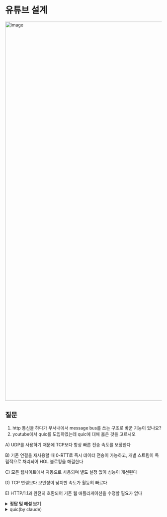 # 유튜브 설계

<img width="1516" height="1220" alt="image" src="https://github.com/user-attachments/assets/071ac1ca-df93-4138-992d-61b5c522f90b" />


## 질문
1. http 통신을 하다가 부서내에서 message bus를 쓰는 구조로 바꾼 기능이 있나요?
2. youtube에서 quic를 도입하였는데 quic에 대해 옳은 것을 고르시오

A) UDP를 사용하기 때문에 TCP보다 항상 빠른 전송 속도를 보장한다

B) 기존 연결을 재사용할 때 0-RTT로 즉시 데이터 전송이 가능하고, 개별 스트림이 독립적으로 처리되어 HOL 블로킹을 해결한다

C) 모든 웹사이트에서 자동으로 사용되며 별도 설정 없이 성능이 개선된다

D) TCP 연결보다 보안성이 낮지만 속도가 월등히 빠르다

E) HTTP/1.1과 완전히 호환되어 기존 웹 애플리케이션을 수정할 필요가 없다


<details>
<summary><strong>정답 및 해설 보기</strong></summary>
A 오답: UDP 자체가 빠른 것이 아니라, QUIC가 UDP 위에 최적화된 기능들을 구현했기 때문
<br />  
B 정답: QUIC의 핵심 장점인 0-RTT 재연결과 스트림별 독립 처리를 정확히 설명
<br />
C 오답: 서버와 클라이언트 모두 QUIC를 지원해야 하며, 자동으로 모든 곳에서 사용되지 않음
<br />
D 오답: QUIC는 기본적으로 암호화를 제공하여 보안성이 오히려 향상됨
<br />
E 오답: HTTP/3와 함께 사용되며, 기존 HTTP/1.1과는 다른 프로토콜
<br />
</details>
  <details>
  <summary>quic(by claude)</summary>


  # QUIC 프로토콜 완전 가이드

## 📋 목차
- [QUIC 개요](#quic-개요)
- [기존 TCP의 한계점](#기존-tcp의-한계점)
- [QUIC의 핵심 기능](#quic의-핵심-기능)
- [성능 비교](#성능-비교)
- [실제 구현 사례](#실제-구현-사례)
- [미래 전망](#미래-전망)

---

## QUIC 개요

**QUIC (Quick UDP Internet Connections)**은 Google이 개발한 차세대 전송 프로토콜입니다.

### 기본 특징
- **기반**: UDP 위에 구축된 응용 계층 프로토콜
- **목적**: TCP + TLS의 기능을 통합하면서 성능 개선
- **표준화**: IETF에서 HTTP/3의 기반 프로토콜로 표준화
- **개발 시작**: 2012년 Google에서 시작

### 주요 동기
기존 TCP의 한계를 극복하고 현대 웹 애플리케이션의 요구사항을 충족하기 위해 개발되었습니다.

---

## 기존 TCP의 한계점

### 1. HOL (Head-of-Line) Blocking
```
TCP 스트림에서 패킷 손실 시:
[패킷1] [패킷2] [X패킷3] [패킷4] [패킷5]
         ↓
모든 후속 패킷들이 패킷3 재전송을 기다림
```

### 2. 연결 설정 지연
```
TCP + TLS 핸드셰이크:
1. TCP 3-way handshake (1.5 RTT)
2. TLS handshake (1-2 RTT)
총 2.5-3.5 RTT 소요
```

### 3. 연결 마이그레이션 불가
- IP 주소 변경 시 연결 끊김
- 모바일 환경에서 WiFi ↔ 셀룰러 전환 시 문제
- 재연결로 인한 서비스 중단

### 4. 제한적인 혼잡 제어
- 커널 레벨에서 구현되어 애플리케이션 레벨 최적화 어려움
- 업데이트가 느린 운영체제 의존성

---

## QUIC의 핵심 기능

### 1. 0-RTT 연결 설정

#### 첫 연결 (1-RTT)
```
Client → Server: ClientHello + 연결 설정
Client ← Server: ServerHello + 암호화된 확장
Client → Server: 애플리케이션 데이터 (암호화됨)
```

#### 재연결 (0-RTT)
```
Client → Server: 이전 세션 정보 + 애플리케이션 데이터
즉시 데이터 전송 시작!
```

### 2. 멀티플렉싱과 독립적 스트림

```
QUIC 멀티플렉싱:
Stream 1: [데이터A] [데이터B] [X] [재전송] ← 독립적 처리
Stream 2: [데이터C] [데이터D] [데이터E] ← 영향받지 않음
Stream 3: [데이터F] [데이터G] [데이터H] ← 영향받지 않음
```

### 3. 연결 마이그레이션

```
Connection ID 기반 연결 추적:
WiFi (IP: 192.168.1.100) → 4G (IP: 10.0.0.50)
Connection ID: abc123 (동일하게 유지)
→ 끊김없는 연결 지속
```

### 4. 향상된 보안

#### 기본 암호화
- 모든 패킷 헤더와 페이로드 암호화
- 메타데이터 보호 강화
- Perfect Forward Secrecy 기본 제공

#### 암호화 계층
```
QUIC 패킷 구조:
┌─────────────────┐
│ Public Header   │ ← 일부만 평문
├─────────────────┤
│ Protected       │ ← 완전 암호화
│ Payload         │
└─────────────────┘
```

### 5. 유연한 혼잡 제어

#### 애플리케이션 레벨 구현
```python
class CustomCongestionControl:
    def on_packet_lost(self, packet):
        # 애플리케이션별 맞춤 로직
        if self.is_video_stream():
            self.reduce_quality()
        elif self.is_file_download():
            self.retry_with_smaller_chunks()
```

#### 플러그 가능한 알고리즘
- Cubic (기본값)
- BBR (Google 개발)
- Reno
- 사용자 정의 알고리즘

---

## 성능 비교

### 연결 설정 시간

| 프로토콜 | 첫 연결 | 재연결 | 개선율 |
|---------|--------|--------|--------|
| HTTP/1.1 | 3-4 RTT | 3-4 RTT | - |
| HTTP/2 | 2-3 RTT | 2-3 RTT | - |
| **QUIC** | **1 RTT** | **0 RTT** | **60-75%** |

### 실제 성능 측정 (Google 데이터)

#### YouTube 동영상 재생
```
개선 지표:
• 비디오 시작 시간: 30% 감소
• 리버퍼링 이벤트: 18% 감소
• 연결 오류율: 50% 감소
```

#### Google Search
```
개선 지표:
• 페이지 로드 시간: 평균 8% 감소
• 모바일 환경: 최대 15% 개선
```

### 네트워크 조건별 성능

| 네트워크 상태 | TCP 성능 | QUIC 성능 | 개선율 |
|-------------|----------|-----------|--------|
| 고속 안정망 | 100% | 110% | +10% |
| 일반 WiFi | 100% | 125% | +25% |
| 모바일 4G | 100% | 140% | +40% |
| 불안정 네트워크 | 100% | 160% | +60% |

---

## 실제 구현 사례

### 1. Google 서비스

#### Chrome 브라우저
```
QUIC 지원 현황:
• 2013: 실험적 구현 시작
• 2015: 기본 활성화
• 2018: HTTP/3 지원 추가
• 2021: 표준 HTTP/3 전환
```

#### YouTube
```javascript
// YouTube QUIC 설정 예시
const videoPlayer = new YouTubePlayer({
    preferredProtocol: 'quic',
    fallbackProtocols: ['http2', 'http1.1'],
    adaptiveBitrate: {
        useQuicMetrics: true,
        rttThreshold: 100, // ms
        lossThreshold: 0.01 // 1%
    }
});
```

### 2. 다른 주요 서비스

#### Facebook/Meta
- Facebook 동영상 스트리밍
- Instagram 이미지/동영상 로딩
- WhatsApp 파일 전송

#### Cloudflare
```
CDN QUIC 지원:
• 2018년부터 HTTP/3 지원
• 전 세계 데이터센터에서 제공
• 자동 프로토콜 협상
```

### 3. 모바일 앱 최적화

#### Android YouTube 앱
```kotlin
class QuicVideoStreaming {
    fun optimizeForMobile() {
        // 배터리 최적화
        enableBatteryOptimizedEncryption()
        
        // 네트워크 변경 대응
        setupConnectionMigration()
        
        // 데이터 절약
        enableAdaptiveQuality()
    }
}
```

---

## 미래 전망

### 1. HTTP/3 표준화 완료

#### IETF 표준 진행
```
표준화 일정:
2018 ──→ 2019 ──→ 2021 ──→ 2022
 │        │        │        │
초안    Working   Last    RFC 9114
시작     Draft     Call    (표준 완료)
```

### 2. 생태계 확산

#### 브라우저 지원
| 브라우저 | HTTP/3 지원 | 기본 활성화 |
|----------|-------------|-------------|
| Chrome | ✅ 완전 지원 | ✅ |
| Firefox | ✅ 완전 지원 | ✅ |
| Safari | ✅ 완전 지원 | ✅ |
| Edge | ✅ 완전 지원 | ✅ |

#### 서버 지원
```
주요 구현체:
• nginx-quic (nginx)
• quiche (Cloudflare)
• lsquic (LiteSpeed)
• msquic (Microsoft)
• quic-go (Go 언어)
```

### 3. 새로운 응용 분야

#### 실시간 애플리케이션
- 온라인 게임 (낮은 지연시간)
- 화상회의 (안정적인 연결)
- IoT 디바이스 (효율적인 연결)

#### 차세대 웹 기술
```
WebTransport API:
• QUIC 기반 새로운 웹 API
• WebSocket 대체 기술
• 양방향 실시간 통신 최적화
```

### 4. 성능 최적화 연구

#### BBRv2 혼잡 제어
```python
class BBRv2Algorithm:
    def __init__(self):
        self.pacing_gain = 1.0
        self.cwnd_gain = 2.0
        
    def on_ack_received(self, ack):
        # 더 정확한 대역폭 추정
        self.update_bandwidth_estimate(ack)
        # 적응적 혼잡 윈도우 조절
        self.adjust_congestion_window()
```

#### 머신러닝 기반 최적화
- 네트워크 상태 예측
- 동적 프로토콜 선택
- 지능형 리소스 할당

---

## 결론

QUIC는 현대 인터넷의 요구사항을 충족하는 혁신적인 프로토콜입니다. 특히 모바일 환경과 실시간 애플리케이션에서 뛰어난 성능을 보여주며, HTTP/3 표준화와 함께 웹의 미래를 이끌어갈 핵심 기술로 자리잡고 있습니다.

### 주요 장점 요약
- ⚡ **빠른 연결**: 0-RTT 재연결
- 🔒 **강화된 보안**: 기본 암호화
- 📱 **모바일 친화적**: 연결 마이그레이션
- 🚀 **고성능**: HOL 블로킹 해결
- 🔧 **유연성**: 애플리케이션 레벨 최적화

QUIC의 도입은 사용자 경험 개선과 동시에 개발자들에게 새로운 최적화 기회를 제공하며, 차세대 웹 애플리케이션 개발의 새로운 가능성을 열어주고 있습니다.
</details>
